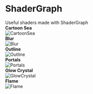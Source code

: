 # ShaderGraph
Useful shaders made with ShaderGraph<br>
<b>Cartoon Sea</b><br> 
![CartoonSea](https://user-images.githubusercontent.com/82811799/229807573-e900256d-dc39-4e63-947f-032fcd273322.gif)
<br><b>Blur</b><br> 
![Blur](https://user-images.githubusercontent.com/82811799/229807586-f18c592a-9d59-438f-8e07-73d8dba9f1fb.gif)
<br><b>Outline</b><br> 
![Outline](https://user-images.githubusercontent.com/82811799/229809653-5bcd72da-1ef8-4eaa-8c21-08d40061d3d5.gif)
<br><b>Portals</b><br> 
![Portals](https://user-images.githubusercontent.com/82811799/229809862-5a7d0256-4020-4489-ba13-db42210639c4.gif)
<br><b>Glow Crystal</b><br> 
![GlowCrystal](https://user-images.githubusercontent.com/82811799/229811120-021d4557-1f22-4233-96f7-467f5a333de0.gif)
<br><b>Flame</b><br>
![Flame](https://user-images.githubusercontent.com/82811799/229811243-ebd22c6f-8c23-4ec6-9593-d7812130d939.gif)








